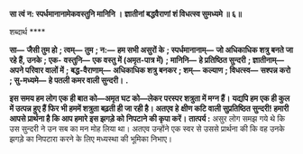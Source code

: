 **सा त्वं न: स्पर्धमानानामेकवस्तुनि मानिनि ।** **ज्ञातीनां बद्धवैराणां शं विधत्स्व सुमध्यमे ॥ ६॥** 

शब्दार्थ **** 

**सा—** **जैसी तुम हो** **; त्वम्—** **तुम** **; न:—** **हम सभी असुरों के** **; स्पर्धमानानाम्—** **जो अधिकाधिक शत्रु बनते जा रहे हैं, उनके** **; एक-** **वस्तुनि—** **एक वस्तु में (अमृत-पात्र में)** **; मानिनि—** **हे प्रतिष्ठित सुन्दरी** **; ज्ञातीनाम्—** **अपने परिवार वालों में** **; बद्ध-वैराणाम्—** **अधिकाधिक शत्रु बनकर** **; शम्—** **कल्याण** **; विधत्स्व—** **सश्पन्न करो** **; सु-मध्यमे—** **हे पतली कमर वाली सुन्दरी।** **.** 

**इस समय हम लोग एक ही बात को—अमृत घट को—लेकर परस्पर शत्रुता में मग्न हैं।** **यद्यपि हम एक ही कुल में उत्पन्न हुए हैं फिर भी हममें शत्रुता बढ़ती ही जा रही है। अतएव हे** **क्षीण कटि वाली सुप्रतिष्ठित सुन्दरी! हमारी आपसे प्रार्थना है कि आप हमारे इस झगड़े को** **निपटाने की कृपा करें।** **तात्पर्य :** असुर लोग समझ गये थे कि उस सुन्दरी ने उन सब का मन मोह लिया था। अतएव उन्होंने एक स्वर से उससे प्रार्थना की कि वह उनके झगड़े का निपटारा करने के लिए मध्यस्था की भूमिका निभाए।  